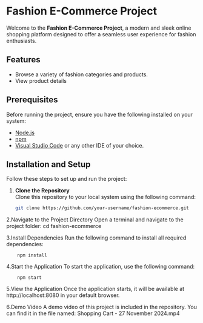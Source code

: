 # Fashion E-Commerce Project

Welcome to the **Fashion E-Commerce Project**, a modern and sleek online shopping platform designed to offer a seamless user experience for fashion enthusiasts.

## Features
- Browse a variety of fashion categories and products.
- View product details

## Prerequisites
Before running the project, ensure you have the following installed on your system:
- [Node.js](https://nodejs.org/)
- [npm](https://www.npmjs.com/)
- [Visual Studio Code](https://code.visualstudio.com/) or any other IDE of your choice.

## Installation and Setup
Follow these steps to set up and run the project:

1. **Clone the Repository**  
   Clone this repository to your local system using the following command:
   ```bash
   git clone https://github.com/your-username/fashion-ecommerce.git
2.Navigate to the Project Directory
Open a terminal and navigate to the project folder:
         cd fashion-ecommerce

3.Install Dependencies
Run the following command to install all required dependencies:

        npm install
4.Start the Application
To start the application, use the following command:

        npm start
5.View the Application
Once the application starts, it will be available at http://localhost:8080 in your default browser.

6.Demo Video
A demo video of this project is included in the repository. You can find it in the file named: Shopping Cart - 27 November 2024.mp4

